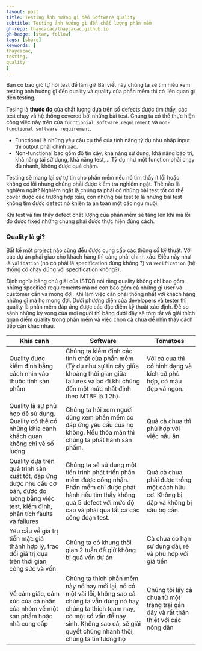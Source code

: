 ```yaml
---
layout: post
title: Testing ảnh hưởng gì đến Software quality
subtitle: Testing ảnh hưởng gì đến chất lượng phần mềm
gh-repo: thaycacac/thaycacac.github.io
gh-badge: [star, follow]
tags: [share]
keywords: [
thaycacac,
testing,
quality
]
---
```


Bạn có bao giờ tự hỏi test để làm gì? Bài viết này chúng ta sẽ tìm hiểu xem testing ảnh hưởng gì đến quality và quality của phần mềm thì có liên quan gì đến testing.

Tesing là **thước đo** của chất lượng dựa trên số defects được tìm thấy, các test chạy và hệ thống covered bởi những bài test. Chúng ta có thể thực hiện công việc này trên của `functionial software requirement` và `non-functional software requirement`.

* Functional là những yêu cầu cụ thể của tính năng tỷ dụ như nhập input thì output phải chính xác.
* Non-functional bao gồm độ tin cậy, khả năng sử dụng, khả năng bảo trì, khả năng tái sử dụng, khả năng test,... Tỷ dụ như một function phải chạy đủ nhanh, không được quá chậm.

Testing sẽ mang lại sự tự tin cho phần mềm nếu nó tìm thấy ít lỗi hoặc không có lỗi nhưng chúng phải được kiểm tra nghiêm ngặt. Thế nào là nghiêm ngặt? Nghiêm ngặt là chúng ta phải có những bài test tốt có thể cover được các trường hợp xấu, còn những bài test tệ là những bài test không tìm được defect nó khiên ta an toàn một các ngu muội.

Khi test và tìm thấy defect chất lượng của phần mềm sẽ tăng lên khi mà lỗi đó được fixed những chúng phải được thực hiện đúng cách.

### Quality là gì?

Bất kể một project nào cũng đều được cung cấp các thông số kỹ thuật. Với các dự án phải giao cho khách hàng thì càng phải chính xác. Điều này như là `validation` (nó có phải là specification đúng không ?) và `verification` (hệ thống có chạy đúng với specification không?).

Định nghĩa bảng chú giải của ISTQB nói rằng quality không chỉ bao gồm những specified requirements mà nó còn bao gồm cả những gì user và customer cần và mong đợi. Khi làm việc cần phải thống nhất với khách hàng những gì mà họ mong đợi. Dưới phương diện của developers và tester thì quality là phần mềm đáp ứng được các đặc điểm kỹ thuật xác định. Để so sánh những kỳ vọng của mọi người thì bảng dưới đây sẽ tóm tắt và giải thích quan điểm quality trong phần mềm và việc chọn cà chua để nhìn thấy cách tiếp cận khác nhau.

|Khía cạnh|Software|Tomatoes|
|--------|--------|--------|
|Quality được kiểm định bằng cách nhìn vào thuộc tính sản phẩm|Chúng ta kiểm định các tính chất của phần mềm (Tỷ dụ như sự tin cậy giữa khoảng thời gian giữa failures và bỏ đi khi chúng đến một mức nhất định theo MTBF là 12h).| Với cà cua thì có hình dạng và kích cỡ phù hợp, có màu đẹp và ngon.|
|Quality là sự phù hợp để sử dụng. Quality có thể có những khía cạnh khách quan không chỉ về số lượng| Chúng ta hỏi xem người dùng xem phần mềm có đáp ứng yêu cầu của họ không. Nếu thỏa mãn thì chúng ta phát hành sản phẩm. | Quả cà chua thì phù hợp với việc nấu ăn.|
|Quality dựa trên quá trình sản xuất tốt, đáp ứng được nhu cầu cơ bản, được đo lường bằng việc test, kiểm định, phân tích faults và failures| Chúng ta sẽ sử dụng một tiến trình phát triển phần mềm được công nhận. Phần mềm chỉ được phát hành nếu tìm thấy không quá 5 defect với mức độ cao và phải qua tất cả các công đoạn test. | Quả cà chua phải được trồng một cách hữu cơ. Không bị dập và không bị sâu bọ cắn.|
|Yêu cầu về giá trị tiền mặt: giá thành hợp lý, trao đổi giá trị dựa trên thời gian, công sức và vốn| Chúng ta có khung thời gian 2 tuần để giữ không bị quá vốn dự án | Cà chua có hạn sử dụng dài, rẻ và phù hợp với giá tiền|
|Về cảm giác, cảm xúc của cá nhân của nhóm về một sản phẩm hoặc nhà cung cấp | Chúng ta thích phần mềm này nó hay mới lại, nó có một vài lỗi, không sao cả chúng ta vẫn dùng nó hay chúng ta thích team nay, có một số vấn để nảy sinh. Không sao cả, sẽ giải quyết chúng nhanh thôi, chúng ta tin tưởng họ|Chúng tôi lấy cà chua từ một trang trại gần đây và rất thân thiết với các nông dân|